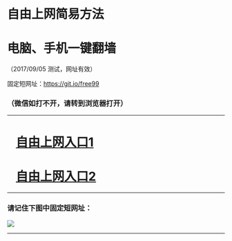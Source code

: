 ﻿# 自由上网简易方法

# 电脑、手机一键翻墙

（2017/09/05 测试，网址有效）

固定短网址：https://git.io/free99

### （微信如打不开，请转到浏览器打开）


***





# &nbsp;&nbsp; <a href="http://ft1605013414.fwq-tz1001.xyz/fwqtz01.html?t=09050016799 " target="_blank">自由上网入口1</a>
# &nbsp;&nbsp; <a href="http://ft1112720837.fwq-tz1002.xyz/fwqtz02.html?t=090500131854 " target="_blank">自由上网入口2</a>
***

### 请记住下图中固定短网址：

<img src="https://s3-us-west-2.amazonaws.com/fwq-1001/yjfq-20170905okok.png" /> 


***

